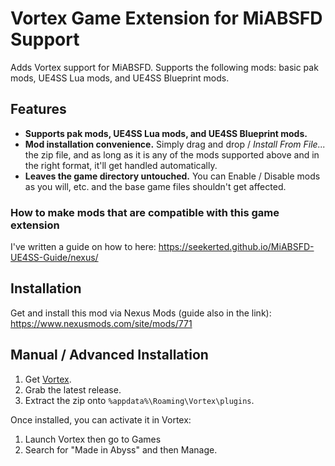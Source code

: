 # Vortex Game Extension for MiABSFD Support

Adds Vortex support for MiABSFD. Supports the following mods: basic pak mods, UE4SS Lua mods, and UE4SS Blueprint mods.

## Features

- **Supports pak mods, UE4SS Lua mods, and UE4SS Blueprint mods.**
- **Mod installation convenience.** Simply drag and drop / _Install From File..._ the zip file, and as long as it is any of the mods supported above and in the right format, it'll get handled automatically.
- **Leaves the game directory untouched.** You can Enable / Disable mods as you will, etc. and the base game files shouldn't get affected.

### How to make mods that are compatible with this game extension

I've written a guide on how to here: https://seekerted.github.io/MiABSFD-UE4SS-Guide/nexus/

## Installation

Get and install this mod via Nexus Mods (guide also in the link): https://www.nexusmods.com/site/mods/771

## Manual / Advanced Installation

1. Get [Vortex](https://www.nexusmods.com/about/vortex/).
1. Grab the latest release.
1. Extract the zip onto `%appdata%\Roaming\Vortex\plugins`.

Once installed, you can activate it in Vortex:

1. Launch Vortex then go to Games
1. Search for "Made in Abyss" and then Manage.